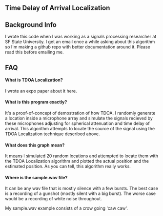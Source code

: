 ## Time Delay of Arrival Localization

## Background Info

I wrote this code when I was working as a signals processing researcher at SF State University.  I get an email once a while asking about this algorithm so I'm making a github repo with better documentation around it.  Please read this before emailing me.

## FAQ

#### What is TDOA Localization?

I wrote an expo paper about it here.

#### What is this program exactly?

It's a proof-of-concept of demostration of how TDOA.  I randomly generate a location inside a microphone array and simulate the signals recieved by these microphones adjusting for spherical attenuation and time delay of arrival.  This algorithm attempts to locate the source of the signal using the TDOA Localization technique described above.

#### What does this graph mean?


It means I simulated 20 random locations and attempted to locate them with the TDOA Localization algorithm and plotted the actual position and the estimated position.  As you can tell, this algorithm really works.


#### Where is the sample.wav file?

It can be any wav file that is mostly silence with a few bursts.  The best case is a recording of a gunshot (mostly silent with a big burst).  The worse case would be a recording of white noise throughout.

My sample.wav example consists of a crow going 'caw caw'.